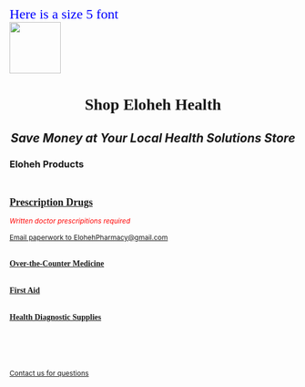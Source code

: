 <html>
<head> 
  <font size="5" face="Georgia" color="blue">Here is a size 5 font</font></br>
</head>

<body>
<img width="90" height="90" src="https://github.com/user-attachments/assets/d0090502-7a15-4a55-91d6-1db5928cacf3"/>
<h1 align="center"><font face="Georgia">Shop Eloheh Health</font></h1>
<i><h2 align="center">Save Money at Your Local Health Solutions Store</h2></i>
<h3 title="The products listed may not cover every option available.">Eloheh Products</h3><br/>
  
<b><u><font size="4" face="Georgia">Prescription Drugs</font></u></b><br/>

  <span style="color:red; font-size:12px">*Written doctor prescripitions required*</span><br/>
  
  <u><span style="font-size:12px"><a href="mailto:ElohehPharmacy@gmail.com">Email paperwork to ElohehPharmacy@gmail.com</a></span></u><br/><br/>
  
<b><u><span style="font-size=14px;font-family: Georgia">Over-the-Counter Medicine</span></u></b><br/><br/>

<b><u><span style="font-size=14px;font-family: Georgia">First Aid</span></u></b><br/><br/>

<b><u><span style="font-size=14px;font-family: Georgia">Health Diagnostic Supplies</span></u></b>

<br/><br/><br/><br/>
<u><span style="font-size:12px"><a href="mailto:Eloheh@gmail.com">Contact us for questions</a></span></u>
